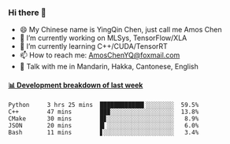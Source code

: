### Hi there 👋
- 😄 My Chinese name is YingQin Chen, just call me Amos Chen
- 🔭 I’m currently working on MLSys, TensorFlow/XLA
- 🌱 I’m currently learning C++/CUDA/TensorRT
- 📫 How to reach me: AmosChenYQ@foxmail.com
- 💬 Talk with me in Mandarin, Hakka, Cantonese, English

<!-- waka-box start -->
#### <a href="https://gist.github.com/becb911736b10de673d72f2a472b1e52" target="_blank">📊 Development breakdown of last week</a>
```text
Python     3 hrs 25 mins  ████████████▌░░░░░░░░  59.5%
C++        47 mins        ██▉░░░░░░░░░░░░░░░░░░  13.8%
CMake      30 mins        █▊░░░░░░░░░░░░░░░░░░░   8.9%
JSON       20 mins        █▎░░░░░░░░░░░░░░░░░░░   6.0%
Bash       11 mins        ▋░░░░░░░░░░░░░░░░░░░░   3.4%
```
<!-- waka-box end -->


<!--
**AmosChenYQ/AmosChenYQ** is a ✨ _special_ ✨ repository because its `README.md` (this file) appears on your GitHub profile.

Here are some ideas to get you started:

- 🔭 I’m currently working on 
- 🌱 I’m currently learning ...
- 👯 I’m looking to collaborate on ...
- 🤔 I’m looking for help with ...
- 📫 How to reach me: AmosChenYQ@foxmail.com
- 😄 Pronouns: ...
- ⚡ Fun fact: ...
-->
